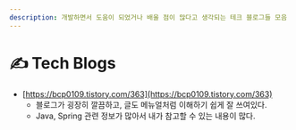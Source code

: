 ```yaml
---
description: 개발하면서 도움이 되었거나 배울 점이 많다고 생각되는 테크 블로그들 모음
---
```


# ✍ Tech Blogs

* [https://bcp0109.tistory.com/363](https://bcp0109.tistory.com/363)
  * 블로그가 굉장히 깔끔하고, 글도 메뉴얼처럼 이해하기 쉽게 잘 쓰여있다.&#x20;
  * Java, Spring 관련 정보가 많아서 내가 참고할 수 있는 내용이 많다.&#x20;


